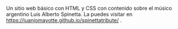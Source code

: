 Un sitio web básico con HTML y CSS con contenido sobre el músico argentino Luis Alberto Spinetta. La puedes visitar en https://juanjomayotte.github.io/spinettatribute/ .
